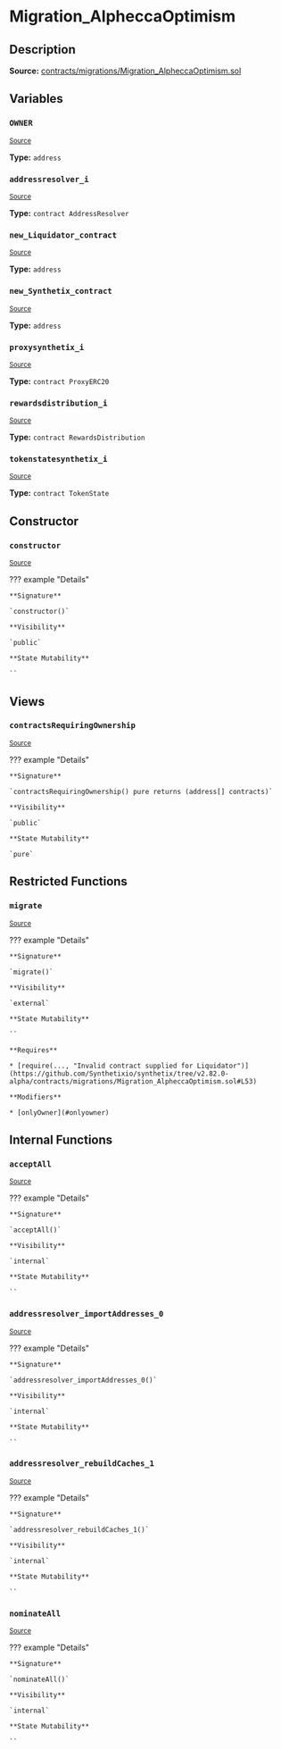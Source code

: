 # Migration_AlpheccaOptimism

## Description

**Source:** [contracts/migrations/Migration_AlpheccaOptimism.sol](https://github.com/Synthetixio/synthetix/tree/v2.82.0-alpha/contracts/migrations/Migration_AlpheccaOptimism.sol)

## Variables

### `OWNER`

<sub>[Source](https://github.com/Synthetixio/synthetix/tree/v2.82.0-alpha/contracts/migrations/Migration_AlpheccaOptimism.sol#L17)</sub>

**Type:** `address`

### `addressresolver_i`

<sub>[Source](https://github.com/Synthetixio/synthetix/tree/v2.82.0-alpha/contracts/migrations/Migration_AlpheccaOptimism.sol#L24)</sub>

**Type:** `contract AddressResolver`

### `new_Liquidator_contract`

<sub>[Source](https://github.com/Synthetixio/synthetix/tree/v2.82.0-alpha/contracts/migrations/Migration_AlpheccaOptimism.sol#L40)</sub>

**Type:** `address`

### `new_Synthetix_contract`

<sub>[Source](https://github.com/Synthetixio/synthetix/tree/v2.82.0-alpha/contracts/migrations/Migration_AlpheccaOptimism.sol#L38)</sub>

**Type:** `address`

### `proxysynthetix_i`

<sub>[Source](https://github.com/Synthetixio/synthetix/tree/v2.82.0-alpha/contracts/migrations/Migration_AlpheccaOptimism.sol#L26)</sub>

**Type:** `contract ProxyERC20`

### `rewardsdistribution_i`

<sub>[Source](https://github.com/Synthetixio/synthetix/tree/v2.82.0-alpha/contracts/migrations/Migration_AlpheccaOptimism.sol#L30)</sub>

**Type:** `contract RewardsDistribution`

### `tokenstatesynthetix_i`

<sub>[Source](https://github.com/Synthetixio/synthetix/tree/v2.82.0-alpha/contracts/migrations/Migration_AlpheccaOptimism.sol#L28)</sub>

**Type:** `contract TokenState`

## Constructor

### `constructor`

<sub>[Source](https://github.com/Synthetixio/synthetix/tree/v2.82.0-alpha/contracts/migrations/Migration_AlpheccaOptimism.sol#L42)</sub>

??? example "Details"

    **Signature**

    `constructor()`

    **Visibility**

    `public`

    **State Mutability**

    ``

## Views

### `contractsRequiringOwnership`

<sub>[Source](https://github.com/Synthetixio/synthetix/tree/v2.82.0-alpha/contracts/migrations/Migration_AlpheccaOptimism.sol#L44)</sub>

??? example "Details"

    **Signature**

    `contractsRequiringOwnership() pure returns (address[] contracts)`

    **Visibility**

    `public`

    **State Mutability**

    `pure`

## Restricted Functions

### `migrate`

<sub>[Source](https://github.com/Synthetixio/synthetix/tree/v2.82.0-alpha/contracts/migrations/Migration_AlpheccaOptimism.sol#L52)</sub>

??? example "Details"

    **Signature**

    `migrate()`

    **Visibility**

    `external`

    **State Mutability**

    ``

    **Requires**

    * [require(..., "Invalid contract supplied for Liquidator")](https://github.com/Synthetixio/synthetix/tree/v2.82.0-alpha/contracts/migrations/Migration_AlpheccaOptimism.sol#L53)

    **Modifiers**

    * [onlyOwner](#onlyowner)

## Internal Functions

### `acceptAll`

<sub>[Source](https://github.com/Synthetixio/synthetix/tree/v2.82.0-alpha/contracts/migrations/Migration_AlpheccaOptimism.sol#L77)</sub>

??? example "Details"

    **Signature**

    `acceptAll()`

    **Visibility**

    `internal`

    **State Mutability**

    ``

### `addressresolver_importAddresses_0`

<sub>[Source](https://github.com/Synthetixio/synthetix/tree/v2.82.0-alpha/contracts/migrations/Migration_AlpheccaOptimism.sol#L91)</sub>

??? example "Details"

    **Signature**

    `addressresolver_importAddresses_0()`

    **Visibility**

    `internal`

    **State Mutability**

    ``

### `addressresolver_rebuildCaches_1`

<sub>[Source](https://github.com/Synthetixio/synthetix/tree/v2.82.0-alpha/contracts/migrations/Migration_AlpheccaOptimism.sol#L104)</sub>

??? example "Details"

    **Signature**

    `addressresolver_rebuildCaches_1()`

    **Visibility**

    `internal`

    **State Mutability**

    ``

### `nominateAll`

<sub>[Source](https://github.com/Synthetixio/synthetix/tree/v2.82.0-alpha/contracts/migrations/Migration_AlpheccaOptimism.sol#L84)</sub>

??? example "Details"

    **Signature**

    `nominateAll()`

    **Visibility**

    `internal`

    **State Mutability**

    ``
